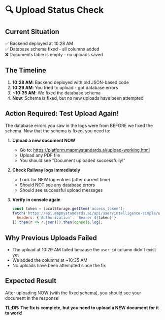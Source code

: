 # 🔍 Upload Status Check

## Current Situation
✅ Backend deployed at 10:28 AM  
✅ Database schema fixed - all columns added  
❌ Documents table is empty - no uploads saved  

## The Timeline
1. **10:28 AM**: Backend deployed with old JSON-based code
2. **10:29 AM**: You tried to upload - got database errors
3. **~10:35 AM**: We fixed the database schema
4. **Now**: Schema is fixed, but no new uploads have been attempted

## Action Required: Test Upload Again!

The database errors you saw in the logs were from BEFORE we fixed the schema. Now that the schema is fixed, you need to:

1. **Upload a new document NOW**
   - Go to: https://platform.mapmystandards.ai/upload-working.html
   - Upload any PDF file
   - You should see "Document uploaded successfully!"

2. **Check Railway logs immediately**
   - Look for NEW log entries (after current time)
   - Should NOT see any database errors
   - Should see successful upload messages

3. **Verify in console again**
   ```javascript
   const token = localStorage.getItem('access_token');
   fetch('https://api.mapmystandards.ai/api/user/intelligence-simple/uploads', {
     headers: {'Authorization': `Bearer ${token}`}
   }).then(r => r.json()).then(console.log);
   ```

## Why Previous Uploads Failed
- The upload at 10:29 AM failed because the `user_id` column didn't exist yet
- We added the columns at ~10:35 AM
- No uploads have been attempted since the fix

## Expected Result
After uploading NOW (with the fixed schema), you should see your document in the response!

**TL;DR: The fix is complete, but you need to upload a NEW document for it to work!**